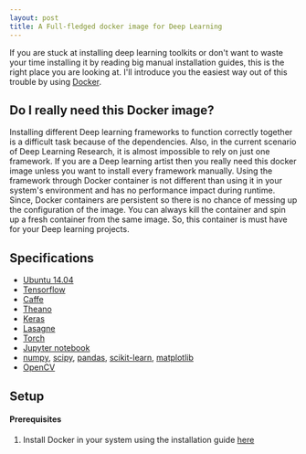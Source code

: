 ```yaml
---
layout: post
title: A Full-fledged docker image for Deep Learning
---
```


If you are stuck at installing deep learning toolkits or don't want to waste your time installing it by reading big manual installation guides, this is the right place you are looking at. I'll introduce you the easiest way out of this trouble by using [Docker](https://www.docker.com/).

## Do I really need this Docker image?
Installing different Deep learning frameworks to function correctly together is a difficult task because of the dependencies. Also, in the current scenario of Deep Learning Research, it is almost impossible to rely on just one framework. If you are a Deep learning artist then you really need this docker image unless you want to install every framework manually. Using the framework through Docker container is not different than using it in your system's environment and has no performance impact during runtime.
Since, Docker containers are persistent so there is no chance of messing up the configuration of the image. You can always kill the container and spin up a fresh container from the same image. So, this container is must have for your Deep learning projects.

## Specifications

 - [Ubuntu 14.04](https://www.ubuntu.com/download)
 - [Tensorflow](https://www.tensorflow.org/)
 - [Caffe](http://caffe.berkeleyvision.org/)
 - [Theano](https://github.com/Theano/Theano)
 - [Keras](https://keras.io/)
 - [Lasagne](https://github.com/Lasagne/Lasagne)
 - [Torch](http://torch.ch/)
 - [Jupyter notebook](http://jupyter.org/)
 - [numpy](http://www.numpy.org/), [scipy](https://www.scipy.org/), [pandas](http://pandas.pydata.org/), [scikit-learn](http://scikit-learn.org/), [matplotlib](http://scikit-learn.org/)
 - [OpenCV](http://opencv.org/)

## Setup

#### Prerequisites
 1. Install Docker in your system using the installation guide [here](https://docs.docker.com/engine/installation/)

